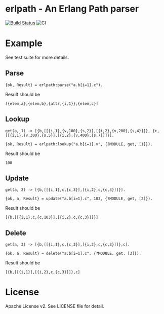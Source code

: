 # erlpath - An Erlang Path parser

[![Build Status](https://travis-ci.org/fangbo1988/erlpath.svg?branch=master)](https://travis-ci.org/fangbo1988/erlpath)
![CI](https://github.com/fangbo1988/erlpath/workflows/CI/badge.svg)

# Example
See test suite for more details.

## Parse
```
{ok, Result} = erlpath:parse("a.b[i=1].c").
```
Result should be
```
[{elem,a},{elem,b},{attr,{i,1}},{elem,c}]
```

## Lookup
```
get(a, 1) -> [{b,[[{i,1},{v,100},{s,2}],[{i,2},{v,200},{s,4}]]}, {c,[[{i,1},{v,300},{s,5}],[{i,2},{v,400},{s,7}]]}].
    
{ok, Result} = erlpath:lookup("a.b[i=1].v", {?MODULE, get, [1]}).
```
Result should be
```
100
```

## Update
```
get(a, 2) -> [{b,[[{i,1},c,{c,3}],[{i,2},c,{c,3}]]}].

{ok, a, Result} = update("a.b[i=1].c", 103, {?MODULE, get, [2]}).
```
Result should be
```
[{b,[[{i,1},c,{c,103}],[{i,2},c,{c,3}]]}]
```

## Delete
```
get(a, 3) -> [{b,[[{i,1},c,{c,3}],[{i,2},c,{c,3}]]},c].

{ok, a, Result} = delete("a.b[i=1].c", {?MODULE, get, [3]}).
```
Result should be
```
[{b,[[{i,1}],[{i,2},c,{c,3}]]},c]
```

# License
Apache License v2. See LICENSE file for detail.
